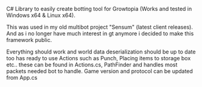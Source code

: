 ﻿C# Library to easily create botting tool for Growtopia (Works and tested in Windows x64 & Linux x64).

This was used in my old multibot project "Sensum" (latest client releases). And as i no longer have much interest in gt anymore i decided to make this framework public.

Everything should work and world data deserialization should be up to date too has ready to use Actions such as Punch, Placing items to storage box etc.. these can be found in Actions.cs, PathFinder and handles most packets needed bot to handle. Game version and protocol can be updated from App.cs